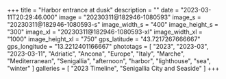+++
title = "Harbor entrance at dusk"
description = ""
date = "2023-03-11T20:29:46.000"
image = "20230311@182946-1080593"
image_s = "20230311@182946-1080593-s"
image_width_s = "400"
image_height_s = "300"
image_xl = "20230311@182946-1080593-xl"
image_width_xl = "1000"
image_height_xl = "750"
gps_latitude = "43.7217267666667"
gps_longitude = "13.2212401166667"
phototags = [ "2023", "2023-03", "2023-03-11", "Adriatic", "Ancona", "Europe", "Italy", "Marche", "Mediterranean", "Senigallia", "afternoon", "harbor", "lighthouse", "sea", "winter" ]
galleries = [ "2023 Timeline", "Senigallia City and Seaside" ]
+++

